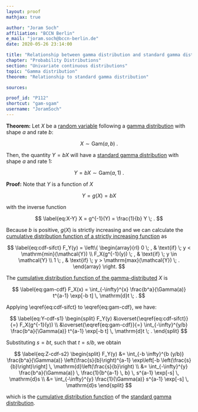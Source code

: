 ```yaml
---
layout: proof
mathjax: true

author: "Joram Soch"
affiliation: "BCCN Berlin"
e_mail: "joram.soch@bccn-berlin.de"
date: 2020-05-26 23:14:00

title: "Relationship between gamma distribution and standard gamma distribution"
chapter: "Probability Distributions"
section: "Univariate continuous distributions"
topic: "Gamma distribution"
theorem: "Relationship to standard gamma distribution"

sources:

proof_id: "P112"
shortcut: "gam-sgam"
username: "JoramSoch"
---
```



**Theorem:** Let $X$ be a [random variable](/D/rvar) following a [gamma distribution](/D/gam) with shape $a$ and rate $b$:

$$ \label{eq:X-gam}
X \sim \mathrm{Gam}(a,b) \; .
$$

Then, the quantity $Y = b X$ will have a [standard gamma distribution](/D/sgam) with shape $a$ and rate $1$:

$$ \label{eq:Y-snorm}
Y = b X \sim \mathrm{Gam}(a,1) \; .
$$


**Proof:** Note that $Y$ is a function of $X$

$$ \label{eq:Y-X}
Y = g(X) = b X
$$

with the inverse function

$$ \label{eq:X-Y}
X = g^{-1}(Y) = \frac{1}{b} Y \; .
$$

Because $b$ is positive, $g(X)$ is strictly increasing and we can calculate the [cumulative distribution function of a strictly increasing function](/P/cdf-sifct) as

$$ \label{eq:cdf-sifct}
F_Y(y) = \left\{
\begin{array}{rl}
0 \; , & \text{if} \; y < \mathrm{min}(\mathcal{Y}) \\
F_X(g^{-1}(y)) \; , & \text{if} \; y \in \mathcal{Y} \\
1 \; , & \text{if} \; y > \mathrm{max}(\mathcal{Y}) \; .
\end{array}
\right.
$$

The [cumulative distribution function of the gamma-distributed](/P/gam-cdf) $X$ is

$$ \label{eq:gam-cdf}
F_X(x) = \int_{-\infty}^{x} \frac{b^a}{\Gamma(a)} t^{a-1} \exp[-b t] \, \mathrm{d}t \; .
$$

Applying \eqref{eq:cdf-sifct} to \eqref{eq:gam-cdf}, we have:

$$ \label{eq:Y-cdf-s1}
\begin{split}
F_Y(y) &\overset{\eqref{eq:cdf-sifct}}{=} F_X(g^{-1}(y)) \\
&\overset{\eqref{eq:gam-cdf}}{=} \int_{-\infty}^{y/b} \frac{b^a}{\Gamma(a)} t^{a-1} \exp[-b t] \, \mathrm{d}t \; .
\end{split}
$$

Substituting $s = b t$, such that $t = s/b$, we obtain

$$ \label{eq:Z-cdf-s2}
\begin{split}
F_Y(y) &= \int_{-b \infty}^{b (y/b)} \frac{b^a}{\Gamma(a)} \left(\frac{s}{b}\right)^{a-1} \exp\left[-b \left(\frac{s}{b}\right)\right] \, \mathrm{d}\left(\frac{s}{b}\right) \\
&= \int_{-\infty}^{y} \frac{b^a}{\Gamma(a)} \, \frac{1}{b^{a-1} \, b} \, s^{a-1} \exp[-s] \, \mathrm{d}s \\
&= \int_{-\infty}^{y} \frac{1}{\Gamma(a)} s^{a-1} \exp[-s] \, \mathrm{d}s
\end{split}
$$

which is the [cumulative distribution function](/D/cdf) of the [standard gamma distribution](/D/sgam).